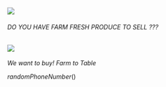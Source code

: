 ### ![](IconFarm)
###### DO YOU HAVE FARM FRESH PRODUCE TO SELL ???
### ![](IconFarm)

_We want to buy!_
_Farm to Table_

$randomPhoneNumber()$

